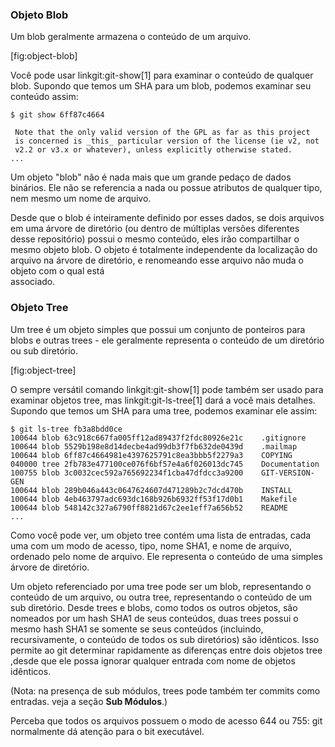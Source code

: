﻿### Objeto Blob ###

Um blob geralmente armazena o conteúdo de um arquivo.

[fig:object-blob]

Você pode usar linkgit:git-show[1] para examinar o conteúdo de qualquer blob.
Supondo que temos um SHA para um blob, podemos examinar seu conteúdo assim:

    $ git show 6ff87c4664

     Note that the only valid version of the GPL as far as this project
     is concerned is _this_ particular version of the license (ie v2, not
     v2.2 or v3.x or whatever), unless explicitly otherwise stated.
    ...

Um objeto "blob" não é nada mais que um grande pedaço de dados binários. Ele
não se referencia a nada ou possue atributos de qualquer tipo, nem mesmo um nome
de arquivo.  

Desde que o blob é inteiramente definido por esses dados, se dois arquivos em 
uma árvore de diretório (ou dentro de múltiplas versões diferentes desse 
repositório) possui o mesmo conteúdo, eles irão compartilhar o mesmo objeto 
blob. O objeto é totalmente independente da localização do arquivo na árvore de 
diretório, e renomeando esse arquivo não muda o objeto com o qual está  
associado.


### Objeto Tree ###

Um tree é um objeto simples que possui um conjunto de ponteiros para blobs e 
outras trees - ele geralmente representa o conteúdo de um diretório ou sub 
diretório.

[fig:object-tree]

O sempre versátil comando linkgit:git-show[1] pode também ser usado para 
examinar objetos tree, mas linkgit:git-ls-tree[1] dará a você mais detalhes.
Supondo que temos um SHA para uma tree, podemos examinar ele assim:

    $ git ls-tree fb3a8bdd0ce
    100644 blob 63c918c667fa005ff12ad89437f2fdc80926e21c    .gitignore
    100644 blob 5529b198e8d14decbe4ad99db3f7fb632de0439d    .mailmap
    100644 blob 6ff87c4664981e4397625791c8ea3bbb5f2279a3    COPYING
    040000 tree 2fb783e477100ce076f6bf57e4a6f026013dc745    Documentation
    100755 blob 3c0032cec592a765692234f1cba47dfdcc3a9200    GIT-VERSION-GEN
    100644 blob 289b046a443c0647624607d471289b2c7dcd470b    INSTALL
    100644 blob 4eb463797adc693dc168b926b6932ff53f17d0b1    Makefile
    100644 blob 548142c327a6790ff8821d67c2ee1eff7a656b52    README
    ...

Como você pode ver, um objeto tree contém uma lista de entradas, cada uma com um 
modo de acesso, tipo, nome SHA1, e nome de arquivo, ordenado pelo nome de 
arquivo. Ele representa o conteúdo de uma simples árvore de diretório.

Um objeto referenciado por uma tree pode ser um blob, representando o conteúdo
de um arquivo, ou outra tree, representando o conteúdo de um sub diretório. 
Desde trees e blobs, como todos os outros objetos, são nomeados por um hash SHA1
de seus conteúdos, duas trees possui o mesmo hash SHA1 se somente se seus 
conteúdos (incluindo, recursivamente, o conteúdo de todos os sub diretórios) são
idênticos.
Isso permite ao git determinar rapidamente as diferenças entre dois objetos tree
,desde que ele possa ignorar qualquer entrada com nome de objetos idênticos.  

(Nota: na presença de sub módulos, trees pode também ter commits como entradas. 
veja a seção **Sub Módulos**.)

Perceba que todos os arquivos possuem o modo de acesso 644 ou 755: git 
normalmente dá atenção para o bit executável. 
